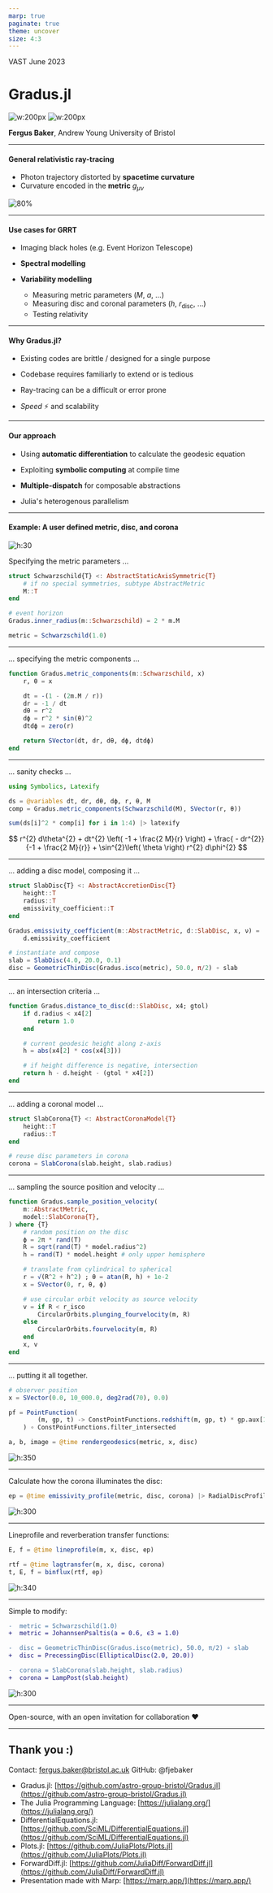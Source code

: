 ```yaml
---
marp: true
paginate: true
theme: uncover
size: 4:3
---
```

<!-- _footer: https://github.com/astro-group-bristol/Gradus.jl -->
<style>
section {
  font-size: 26px; 
  background-image: url('./University_of_Bristol_logo.png');
  background-repeat: no-repeat;
  background-position: bottom 20px left 20px;
  background-size: 150px auto;
}
section::after {
  --color-background-paginate: rgb(176, 60, 61);
  color: white;
  text-shadow: none;
  font-size: 20px;
}
</style>
<style scoped>
section { 
    font-size: 30px; 
    background-size: 0px;
}
</style>


VAST June 2023
# Gradus.jl

![w:200px](./assets/logo.png)
![w:200px](./assets/University_of_Bristol_logo.png)

**Fergus Baker**, Andrew Young
University of Bristol

<!-- grrt -->

---
<!-- footer: CC BY 4.0 Fergus Baker -->


#### General relativistic ray-tracing

- Photon trajectory distorted by **spacetime curvature**
- Curvature encoded in the **metric** $g_{\mu\nu}$

![80%](./assets/geodesics.gif)

---

#### Use cases for GRRT

- Imaging black holes (e.g. Event Horizon Telescope)
- **Spectral modelling**
- **Variability modelling**

    - Measuring metric parameters ($M$, $a$, ...)
    - Measuring disc and coronal parameters ($h$, $r_\text{disc}$, ...)
    - Testing relativity

<!-- figure showing the apparent image of a thin accretion disc over different spins / inclinations -->
---

#### Why Gradus.jl?

- Existing codes are brittle / designed for a single purpose

- Codebase requires familiarly to extend or is tedious

- Ray-tracing can be a difficult or error prone

- _Speed_ ⚡️ and scalability


---

#### Our approach

- Using **automatic differentiation** to calculate the geodesic equation 

- Exploiting **symbolic computing** at compile time
- **Multiple-dispatch** for composable abstractions
- Julia's heterogenous parallelism

---

#### Example: A user defined metric, disc, and corona

![h:30](./assets/drawing.svg)

Specifying the metric parameters ...

```julia
struct Schwarzschild{T} <: AbstractStaticAxisSymmetric{T}
    # if no special symmetries, subtype AbstractMetric
    M::T
end

# event horizon
Gradus.inner_radius(m::Schwarzschild) = 2 * m.M

metric = Schwarzschild(1.0)
```

---

... specifying the metric components ...

```julia
function Gradus.metric_components(m::Schwarzschild, x)
    r, θ = x

    dt = -(1 - (2m.M / r))
    dr = -1 / dt
    dθ = r^2
    dϕ = r^2 * sin(θ)^2
    dtdϕ = zero(r)

    return SVector(dt, dr, dθ, dϕ, dtdϕ)
end
```

---

... sanity checks ...

```julia
using Symbolics, Latexify

ds = @variables dt, dr, dθ, dϕ, r, θ, M
comp = Gradus.metric_components(Schwarzschild(M), SVector(r, θ))

sum(ds[i]^2 * comp[i] for i in 1:4) |> latexify
```

$$
r^{2} d\theta^{2} + dt^{2} \left( -1 + \frac{2 M}{r} \right) + \frac{ - dr^{2}}{-1 + \frac{2 M}{r}} + \sin^{2}\left( \theta \right) r^{2} d\phi^{2}
$$

---

... adding a disc model, composing it ...

```julia
struct SlabDisc{T} <: AbstractAccretionDisc{T}
    height::T
    radius::T
    emissivity_coefficient::T
end

Gradus.emissivity_coefficient(m::AbstractMetric, d::SlabDisc, x, ν) = 
    d.emissivity_coefficient

# instantiate and compose
slab = SlabDisc(4.0, 20.0, 0.1)
disc = GeometricThinDisc(Gradus.isco(metric), 50.0, π/2) ∘ slab
```

---

... an intersection criteria ...

```julia
function Gradus.distance_to_disc(d::SlabDisc, x4; gtol)
    if d.radius < x4[2]
        return 1.0
    end

    # current geodesic height along z-axis
    h = abs(x4[2] * cos(x4[3]))

    # if height difference is negative, intersection
    return h - d.height - (gtol * x4[2])
end
```

---

... adding a coronal model ...

```julia
struct SlabCorona{T} <: AbstractCoronaModel{T}
    height::T
    radius::T
end

# reuse disc parameters in corona
corona = SlabCorona(slab.height, slab.radius)
```

---

... sampling the source position and velocity ...

```julia
function Gradus.sample_position_velocity(
    m::AbstractMetric,
    model::SlabCorona{T},
) where {T}
    # random position on the disc
    ϕ = 2π * rand(T)
    R = sqrt(rand(T) * model.radius^2)
    h = rand(T) * model.height # only upper hemisphere

    # translate from cylindrical to spherical
    r = √(R^2 + h^2) ; θ = atan(R, h) + 1e-2
    x = SVector(0, r, θ, ϕ)

    # use circular orbit velocity as source velocity
    v = if R < r_isco
        CircularOrbits.plunging_fourvelocity(m, R)
    else
        CircularOrbits.fourvelocity(m, R)
    end
    x, v
end
```

---


... putting it all together.

```julia
# observer position
x = SVector(0.0, 10_000.0, deg2rad(70), 0.0)

pf = PointFunction(
        (m, gp, t) -> ConstPointFunctions.redshift(m, gp, t) * gp.aux[1]
    ) ∘ ConstPointFunctions.filter_intersected

a, b, image = @time rendergeodesics(metric, x, disc)
```

![h:350](./assets/render.png)

---

Calculate how the corona illuminates the disc:
```julia
ep = @time emissivity_profile(metric, disc, corona) |> RadialDiscProfile
```

![h:300](./assets/emissivities.svg)

---

Lineprofile and reverberation transfer functions:

```julia
E, f = @time lineprofile(m, x, disc, ep)

rtf = @time lagtransfer(m, x, disc, corona)
t, E, f = binflux(rtf, ep)
```

![h:340](./assets/test.png)

---

Simple to modify:

```diff
-  metric = Schwarzschild(1.0)
+  metric = JohannsenPsaltis(a = 0.6, ϵ3 = 1.0)

-  disc = GeometricThinDisc(Gradus.isco(metric), 50.0, π/2) ∘ slab
+  disc = PrecessingDisc(EllipticalDisc(2.0, 20.0))

-  corona = SlabCorona(slab.height, slab.radius)
+  corona = LampPost(slab.height)
```

![h:300](./assets/precesion.gif)

---

Open-source, with an 
open invitation for collaboration ❤️ 

---
<style scoped>
section {
  font-size: 22px;
}
</style>

## Thank you :)

Contact: fergus.baker@bristol.ac.uk
GitHub: @fjebaker

- Gradus.jl:
[https://github.com/astro-group-bristol/Gradus.jl](https://github.com/astro-group-bristol/Gradus.jl)
- The Julia Programming Language:
[https://julialang.org/](https://julialang.org/)
- DifferentialEquations.jl:
[https://github.com/SciML/DifferentialEquations.jl](https://github.com/SciML/DifferentialEquations.jl)
- Plots.jl:
[https://github.com/JuliaPlots/Plots.jl](https://github.com/JuliaPlots/Plots.jl)
- ForwardDiff.jl:
[https://github.com/JuliaDiff/ForwardDiff.jl](https://github.com/JuliaDiff/ForwardDiff.jl)
- Presentation made with Marp:
[https://marp.app/](https://marp.app/)


